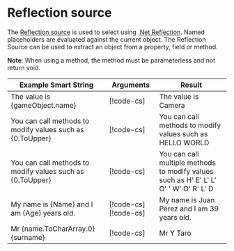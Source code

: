 # Reflection source

The [Reflection source](xref:UnityEngine.Localization.SmartFormat.Extensions.ReflectionSource) is used to select using [.Net Reflection](https://docs.microsoft.com/en-us/dotnet/csharp/programming-guide/concepts/reflection). Named placeholders are evaluated against the current object.
The Reflection Source can be used to extract an object from a property, field or method.

**Note**: When using a method, the method must be parameterless and not return void.

| **Example Smart String**                                  | **Arguments**                                                                                                                                                       | **Result**                                                                            |
|-----------------------------------------------------------|---------------------------------------------------------------------------------------------------------------------------------------------------------------------|---------------------------------------------------------------------------------------|
| The value is {gameObject.name}                            | [!code-cs[](../../DocCodeSamples.Tests/SmartStringSamples.cs#args-reflection-1)]                                                                                    | The value is Camera                                                                   |
| You can call methods to modify values such as {0.ToUpper} | [!code-cs[](../../DocCodeSamples.Tests/SmartStringSamples.cs#args-reflection-2)]                                                                                    | You can call methods to modify values such as HELLO WORLD                             |
| You can call methods to modify values such as {0.ToUpper} | [!code-cs[](../../DocCodeSamples.Tests/SmartStringSamples.cs#args-reflection-2)]                                                                                    | You can call multiple methods to modify values such as H' E' L' L' O' ' W' O' R' L' D |
| My name is {Name} and I am {Age} years old.               | [!code-cs[](../../DocCodeSamples.Tests/SmartStringSamples.cs#args-reflection-3a)] [!code-cs[](../../DocCodeSamples.Tests/SmartStringSamples.cs#args-reflection-3b)] | My name is Juan Pérez and I am 39 years old.                                          |
| Mr {name.ToCharArray.0} {surname}                         | [!code-cs[](../../DocCodeSamples.Tests/SmartStringSamples.cs#args-reflection-4)]                                                                                    | Mr Y Taro                                                                             |
